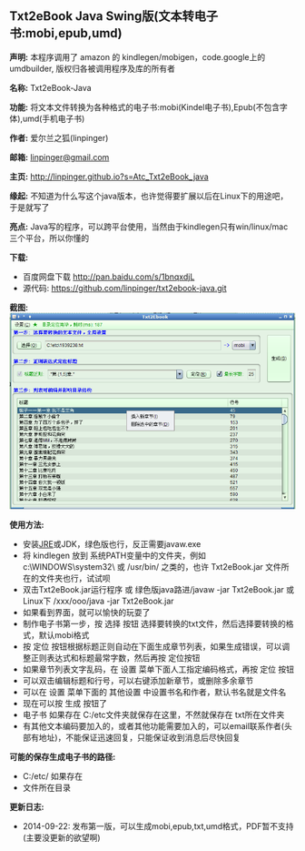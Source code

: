 Txt2eBook Java Swing版(文本转电子书:mobi,epub,umd)
-----------------------------------------
**声明:** 本程序调用了 amazon 的 kindlegen/mobigen，code.google上的umdbuilder, 版权归各被调用程序及库的所有者

**名称:** Txt2eBook-Java

**功能:** 将文本文件转换为各种格式的电子书:mobi(Kindel电子书),Epub(不包含字体),umd(手机电子书)

**作者:** 爱尔兰之狐(linpinger)

**邮箱:** [linpinger@gmail.com](mailto:linpinger@gmail.com)

**主页:** <http://linpinger.github.io?s=Atc_Txt2eBook_java>

**缘起:** 不知道为什么写这个java版本，也许觉得要扩展以后在Linux下的用途吧，于是就写了

**亮点:** Java写的程序，可以跨平台使用，当然由于kindlegen只有win/linux/mac三个平台，所以你懂的

**下载:**
-   百度网盘下载 <http://pan.baidu.com/s/1bnqxdjL>
-   源代码: <https://github.com/linpinger/txt2ebook-java.git>

**截图:**
 ![](Txt2eBook-Java.png)

**使用方法:**

- 安装[JRE](http://www.java.com/zh_CN/download/index.jsp)或JDK，绿色版也行，反正需要javaw.exe
- 将 kindlegen 放到 系统PATH变量中的文件夹，例如c:\WINDOWS\system32\ 或 /usr/bin/ 之类的，也许 Txt2eBook.jar 文件所在的文件夹也行，试试呗
- 双击Txt2eBook.jar运行程序 或  绿色版java路进/javaw -jar Txt2eBook.jar 或 Linux下 /xxx/ooo/java -jar Txt2eBook.jar
- 如果看到界面，就可以愉快的玩耍了
- 制作电子书第一步，按 选择 按钮 选择要转换的txt文件，然后选择要转换的格式，默认mobi格式
- 按 定位 按钮根据标题正则自动在下面生成章节列表，如果生成错误，可以调整正则表达式和标题最常字数，然后再按 定位按钮
- 如果章节列表文字乱码，在 设置 菜单下面人工指定编码格式，再按 定位 按钮
- 可以双击编辑标题和行号，可以右键添加新章节，或删除多余章节
- 可以在 设置 菜单下面的 其他设置 中设置书名和作者，默认书名就是文件名
- 现在可以按 生成 按钮了
- 电子书 如果存在 C:/etc文件夹就保存在这里，不然就保存在 txt所在文件夹
- 有其他文本编码要加入的，或者其他功能需要加入的，可以email联系作者(头部有地址)，不能保证迅速回复，只能保证收到消息后尽快回复


**可能的保存生成电子书的路径:**

-   C:/etc/  如果存在
-   文件所在目录

**更新日志:**

-   2014-09-22: 发布第一版，可以生成mobi,epub,txt,umd格式，PDF暂不支持(主要没更新的欲望啊)

